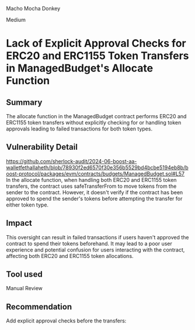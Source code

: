 Macho Mocha Donkey

Medium

# Lack of Explicit Approval Checks for ERC20 and ERC1155 Token Transfers in ManagedBudget's Allocate Function

## Summary


The allocate function in the ManagedBudget contract performs ERC20 and ERC1155 token transfers without explicitly checking for or handling token approvals leading to failed transactions for both token types.


## Vulnerability Detail

https://github.com/sherlock-audit/2024-06-boost-aa-walletfethallaheth/blob/78930f2ed6570f30e356b5529bd4bcbe5194eb8b/boost-protocol/packages/evm/contracts/budgets/ManagedBudget.sol#L57
In the allocate function, when handling both ERC20 and ERC1155 token transfers, the contract uses safeTransferFrom to move tokens from the sender to the contract. However, it doesn't verify if the contract has been approved to spend the sender's tokens before attempting the transfer for either token type.

## Impact

This oversight can result in failed transactions if users haven't approved the contract to spend their tokens beforehand. It may lead to a poor user experience and potential confusion for users interacting with the contract, affecting both ERC20 and ERC1155 token allocations.


## Tool used

Manual Review

## Recommendation

Add explicit approval checks before the transfers:



